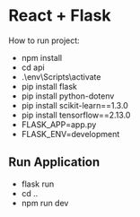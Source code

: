 # React + Flask 

How to run project:
- npm install
- cd api
- .\env\Scripts\activate 
- pip install flask
- pip install python-dotenv
- pip install scikit-learn==1.3.0
- pip install tensorflow==2.13.0
- FLASK_APP=app.py
- FLASK_ENV=development

## Run Application
- flask run
- cd ..
- npm run dev